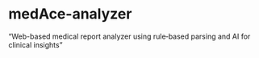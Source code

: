 # medAce-analyzer
“Web-based medical report analyzer using rule‑based parsing and AI for clinical insights”
